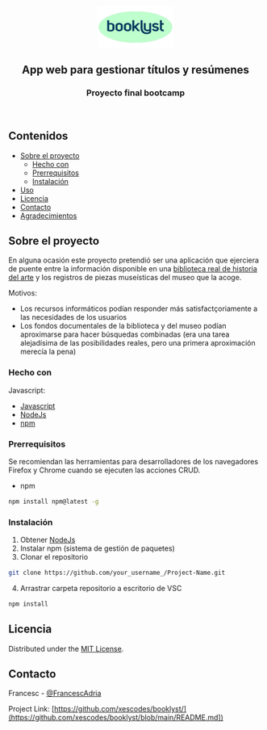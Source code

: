 <!-- PROJECT LOGO -->
<br />
<p align="center">
  <a href="https://github.com/othneildrew/# booklyst">
    <img src="logo/large_booklyst-2.png" alt="Logo" width="150" height="80">
  </a>

  <h2 align="center">
      App web para gestionar títulos y resúmenes
  </h2>
  <h3 align="center">
    Proyecto final bootcamp
  </h3>
    <br />
  
  </p>
</p>



<!-- CONTENIDOS -->
## Contenidos

* [Sobre el proyecto](#sobre-el-proyecto)
  * [Hecho con](#hecho-con)
  * [Prerrequisitos](#prerrequisitos)
  * [Instalación](#instalación)
* [Uso](#uso)
* [Licencia](#licencia)
* [Contacto](#contacto)
* [Agradecimientos](#Agradecimientos)



<!-- Sobre el proyecto -->
## Sobre el proyecto

En alguna ocasión este proyecto pretendió ser una aplicación que ejerciera de puente entre la información disponible en una [biblioteca real de historia del arte](https://www.museunacional.cat/ca/biblioteca-i-arxiu) y los registros de piezas museísticas del museo que la acoge.

Motivos:
* Los recursos informáticos podían responder más satisfactçoriamente a las necesidades de los usuarios
* Los fondos documentales de la biblioteca y del museo podían aproximarse para hacer búsquedas combinadas (era una tarea alejadísima de las posibilidades reales, pero una primera aproximación merecía la pena)

### Hecho con
Javascript:
* [Javascript](https://www.javascript.com/)
* [NodeJs](https://nodejs.org/)
* [npm](https://www.npmjs.com/)

### Prerrequisitos

Se recomiendan las herramientas para desarrolladores de los navegadores Firefox y Chrome cuando se ejecuten las acciones CRUD.

* npm
```sh
npm install npm@latest -g
```

### Instalación

1. Obtener [NodeJs](https://nodejs.org/en/download/)
2. Instalar npm (sistema de gestión de paquetes)
3. Clonar el repositorio
```sh
git clone https://github.com/your_username_/Project-Name.git
```
4. Arrastrar carpeta repositorio a escritorio de VSC
```sh
npm install
```

<!-- LICENCIA -->
## Licencia

Distributed under the [MIT License](https://opensource.org/licenses/MIT). 

<!-- CONTACTO -->
## Contacto

Francesc - [@FrancescAdria](https://twitter.com/FrancescAdria)

Project Link: [https://github.com/xescodes/booklyst/](https://github.com/xescodes/booklyst/blob/main/README.md])






<!-- MARKDOWN LINKS & IMAGES-->
<!-- https://www.markdownguide.org/basic-syntax/#reference-style-links -->
<!--[contributors-shield]: https://img.shields.io/github/contributors/othneildrew/Best-README-Template.svg?style=flat-square
[contributors-url]: https://github.com/othneildrew/Best-README-Template/graphs/contributors
[forks-shield]: https://img.shields.io/github/forks/othneildrew/Best-README-Template.svg?style=flat-square
[forks-url]: https://github.com/othneildrew/Best-README-Template/network/members
[stars-shield]: https://img.shields.io/github/stars/othneildrew/Best-README-Template.svg?style=flat-square
[stars-url]: https://github.com/othneildrew/Best-README-Template/stargazers
[issues-shield]: https://img.shields.io/github/issues/othneildrew/Best-README-Template.svg?style=flat-square
[issues-url]: https://github.com/othneildrew/Best-README-Template/issues
[license-shield]: https://img.shields.io/github/license/othneildrew/Best-README-Template.svg?style=flat-square
[license-url]: https://github.com/othneildrew/Best-README-Template/blob/master/LICENSE.txt
[linkedin-shield]: https://img.shields.io/badge/-LinkedIn-black.svg?style=flat-square&logo=linkedin&colorB=555
[linkedin-url]: https://linkedin.com/in/othneildrew
[product-screenshot]: images/screenshot.png-->
